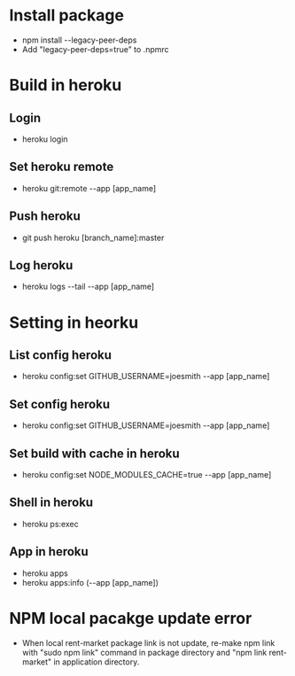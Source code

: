 # Install package

- npm install --legacy-peer-deps
- Add "legacy-peer-deps=true" to .npmrc

# Build in heroku

## Login

- heroku login

## Set heroku remote

- heroku git:remote --app [app_name]

## Push heroku

- git push heroku [branch_name]:master

## Log heroku

- heroku logs --tail --app [app_name]

# Setting in heorku

## List config heroku

- heroku config:set GITHUB_USERNAME=joesmith --app [app_name]

## Set config heroku

- heroku config:set GITHUB_USERNAME=joesmith --app [app_name]

## Set build with cache in heroku

- heroku config:set NODE_MODULES_CACHE=true --app [app_name]

## Shell in heroku

- heroku ps:exec

## App in heroku

- heroku apps
- heroku apps:info (--app [app_name])

# NPM local pacakge update error

- When local rent-market package link is not update, re-make npm link with "sudo npm link" command in package directory and "npm link rent-market" in application directory.
